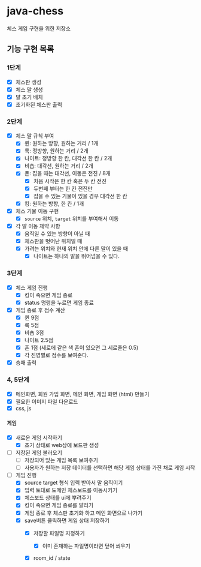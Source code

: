 # java-chess
체스 게임 구현을 위한 저장소

## 기능 구현 목록
### 1단계
- [x] 체스판 생성
- [x] 체스 말 생성
- [x] 말 초기 배치
- [x] 초기화된 체스판 출력

### 2단계
- [x] 체스 말 규칙 부여
    - [x] 퀸: 원하는 방향, 원하는 거리 / 1개
    - [x] 룩: 정방향, 원하는 거리 / 2개
    - [x] 나이트: 정방향 한 칸, 대각선 한 칸 / 2개
    - [x] 비숍: 대각선, 원하는 거리 / 2개
    - [x] 폰: 잡을 때는 대각선, 이동은 전진 / 8개
        - [x] 처음 시작은 한 칸 혹은 두 칸 전진
        - [x] 두번째 부터는 한 칸 전진만
        - [x] 잡을 수 있는 기물이 있을 경우 대각선 한 칸
    - [x] 킹: 원하는 방향, 한 칸 / 1개
- [x] 체스 기물 이동 구현
    - [x] `source` 위치, `target` 위치를 부여해서 이동
- [x] 각 말 이동 제약 사항
  - [x] 움직일 수 있는 방향이 아닐 때
  - [x] 체스판을 벗어난 위치일 때
  - [x] 가려는 위치와 현재 위치 안에 다른 말이 있을 때
    - [x] 나이트는 하나의 말을 뛰어넘을 수 있다.

### 3단계
- [x] 체스 게임 진행
    - [x] 킹이 죽으면 게임 종료
    - [x] status 명령을 누르면 게임 종료
- [x] 게임 종료 후 점수 계산
    - [x] 퀸 9점
    - [x] 룩 5점
    - [x] 비숍 3점
    - [x] 나이트 2.5점
    - [x] 폰 1점 (세로에 같은 색 폰이 있으면 그 세로줄은 0.5)
    - [x] 각 진영별로 점수를 보여준다.
- [x] 승패 출력

### 4, 5단계
- [x] 메인화면, 회원 가입 화면, 메인 화면, 게임 화면 (html) 만들기
- [x] 필요한 이미지 파일 다운로드
- [x] css, js 

#### 게임
- [x] 새로운 게임 시작하기
  - [x] 초기 상태로 web상에 보드판 생성

- [ ] 저장된 게임 불러오기
  - [ ] 저장되어 있는 게임 목록 보여주기
  - [ ] 사용자가 원하는 저장 데이터를 선택하면 해당 게임 상태를 가진 채로 게임 시작
  
- [ ] 게임 진행
  - [x] source target 형식 입력 받아서 말 움직이기
  - [x] 입력 토대로 도메인 체스보드를 이동시키기
  - [x] 체스보드 상태를 ui에 뿌려주기
  - [x] 킹이 죽으면 게임 종료를 알리기
  - [x] 게임 종료 후 체스판 초기화 하고 메인 화면으로 나가기
  - [x] save버튼 클릭하면 게임 상태 저장하기
    - [x] 저장할 파일명 지정하기
      - [x] 이미 존재하는 파일명이라면 덮어 씌우기
    - [x] room_id / state
  